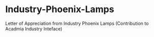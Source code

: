 # Industry-Phoenix-Lamps
Letter of Appreciation from Industry Phoenix Lamps (Contribution to Acadmia Industry Inteface)
